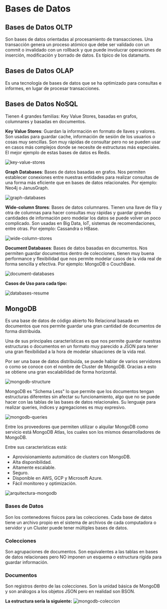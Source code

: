 # Bases de Datos

## Bases de Datos OLTP

Son bases de datos orientadas al procesamiento de transacciones. Una transacción genera un proceso atómico que debe ser validado con un commit o invalidado con un rollback y que puede involucrar operaciones de inserción, modificación y borrado de datos. Es típico de los datamarts.

## Bases de Datos OLAP

Es una tecnología de bases de datos que se ha optimizado para consultas e informes, en lugar de procesar transacciones.

## Bases de Datos NoSQL

Tienen 4 grandes familias: Key Value Stores, basadas en grafos, columnares y basadas en documentos.

**Key Value Stores**: Guardan la información en formato de llaves y valores. Son usadas para guardar cache, información de sesión de los usuarios o cosas muy sencillas. Son muy rápidas de consultar pero no se pueden usar en casos más complejos donde se necesite de estructuras más especiales. El mejor ejemplo de estas bases de datos es Redis.

![key-value-stores](/pictures/key-value-stores.PNG)

**Graph Databases**: Bases de datos basadas en grafos. Nos permiten establecer conexiones entre nuestras entidades para realizar consultas de una forma más eficiente que en bases de datos relacionales. Por ejemplo: Neo4j o JanusGraph.

![graph-databases](/pictures/graph-databases.PNG)

**Wide-column Stores**: Bases de datos columnares. Tienen una llave de fila y otra de columnas para hacer consultas muy rápidas y guardar grandes cantidades de información pero modelar los datos se puede volver un poco complicado. Son usadas en Big Data, IoT, sistemas de recomendaciones, entre otras. Por ejemplo: Cassandra o HBase.

![wide-column-stores](/pictures/wide-column-stores.PNG)

**Document Databases**: Bases de datos basadas en documentos. Nos permiten guardar documentos dentro de colecciones, tienen muy buena performance y flexibilidad que nos permite modelar casos de la vida real de forma sencilla y efectiva. Por ejemplo: MongoDB o CouchBase.

![document-databases](/pictures/document-databases.PNG)

**Casos de Uso para cada tipo:**

![databases-resume](/pictures/databases-resume.PNG)

## MongoDB

Es una base de datos de código abierto No Relacional basada en documentos que nos permite guardar una gran cantidad de documentos de forma distribuida.

Una de sus principales características es que nos permite guardar nuestras estructuras o documentos en un formato muy parecido a JSON para tener una gran flexibilidad a la hora de modelar situaciones de la vida real.

Por ser una base de datos distribuida, se puede hablar de varios servidores o como se conoce con el nombre de Cluster de MongoDB. Gracias a esto se obtiene una gran escalabilidad de forma horizontal.

![mongodb-structure](/pictures/mongodb-structure.PNG)

MongoDB es "Schema Less" lo que permite que los documentos tengan estructuras diferentes sin afectar su funcionamiento, algo que no se puede hacer con las tablas de las bases de datos relacionales. Su lenguaje para realizar queries, índices y agregaciones es muy expresivo.

![mongodb-queries](/pictures/mongodb-queries.PNG)

Entre los proveedores que permiten utilizar o alquilar MongoDB como servicio está MongoDB Atlas, los cuales son los mismos desarrolladores de MongoDB.

Entre sus características está:

* Aprovisionamiento automático de clusters con MongoDB.
* Alta disponibilidad.
* Altamente escalable.
* Seguro.
* Disponible en AWS, GCP y Microsoft Azure.
* Fácil monitoreo y optimización.

![arquitectura-mongodb](/pictures/arquitectura-mongodb.PNG)

### Bases de Datos
Son los contenedores físicos para las colecciones. Cada base de datos tiene un archivo propio en el sistema de archivos de cada computadora o servidor y un Cluster puede tener múltiples bases de datos.

### Colecciones
Son agrupaciones de documentos. Son equivalentes a las tablas en bases de datos relacionaes pero NO imponen un esquema o estructura rígida para guardar información.

### Documentos
Son registros dentro de las colecciones. Son la unidad básica de MongoDB y son análogos a los objetos JSON pero en realidad son BSON.

**La estructura sería la siguiente:**
![mongodb-coleccion](/pictures/mongodb-coleccion.PNG)

